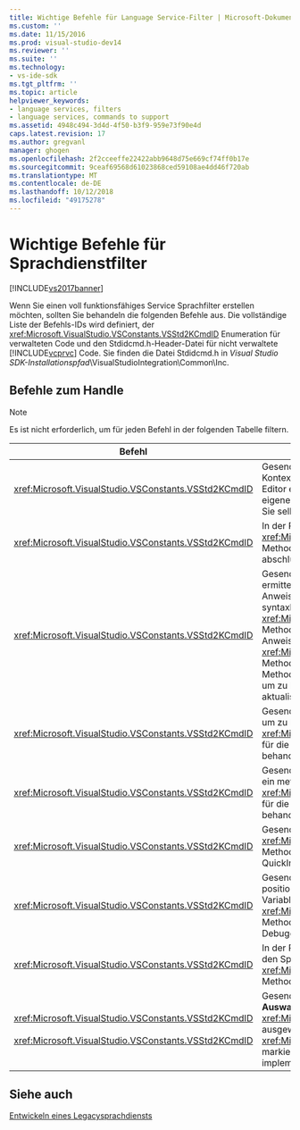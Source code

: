 ```yaml
---
title: Wichtige Befehle für Language Service-Filter | Microsoft-Dokumentation
ms.custom: ''
ms.date: 11/15/2016
ms.prod: visual-studio-dev14
ms.reviewer: ''
ms.suite: ''
ms.technology:
- vs-ide-sdk
ms.tgt_pltfrm: ''
ms.topic: article
helpviewer_keywords:
- language services, filters
- language services, commands to support
ms.assetid: 4948c494-3d4d-4f50-b3f9-959e73f90e4d
caps.latest.revision: 17
ms.author: gregvanl
manager: ghogen
ms.openlocfilehash: 2f2cceeffe22422abb9648d75e669cf74ff0b17e
ms.sourcegitcommit: 9ceaf69568d61023868ced59108ae4dd46f720ab
ms.translationtype: MT
ms.contentlocale: de-DE
ms.lasthandoff: 10/12/2018
ms.locfileid: "49175278"
---
```

# <a name="important-commands-for-language-service-filters"></a>Wichtige Befehle für Sprachdienstfilter
[!INCLUDE[vs2017banner](../../includes/vs2017banner.md)]

Wenn Sie einen voll funktionsfähiges Service Sprachfilter erstellen möchten, sollten Sie behandeln die folgenden Befehle aus. Die vollständige Liste der Befehls-IDs wird definiert, der <xref:Microsoft.VisualStudio.VSConstants.VSStd2KCmdID> Enumeration für verwalteten Code und den Stdidcmd.h-Header-Datei für nicht verwaltete [!INCLUDE[vcprvc](../../includes/vcprvc-md.md)] Code. Sie finden die Datei Stdidcmd.h in *Visual Studio SDK-Installationspfad*\VisualStudioIntegration\Common\Inc.  
  
## <a name="commands-to-handle"></a>Befehle zum Handle  
  
> [!NOTE]
>  Es ist nicht erforderlich, um für jeden Befehl in der folgenden Tabelle filtern.  
  
|Befehl|Beschreibung|  
|-------------|-----------------|  
|<xref:Microsoft.VisualStudio.VSConstants.VSStd2KCmdID>|Gesendet, wenn der Benutzer klickt. Dieser Befehl gibt an, dass es Zeit, um ein Kontextmenü bereitzustellen ist. Wenn Sie diesen Befehl nicht behandeln, stellt der Text-Editor ein standardmäßigen Kontextmenü ohne sprachspezifische Befehle bereit. Um Ihre eigenen Befehle in diesem Menü einzuschließen, behandeln Sie den Befehl aus, und zeigen Sie selbst ein Kontextmenü an.|  
|<xref:Microsoft.VisualStudio.VSConstants.VSStd2KCmdID>|In der Regel gesendet, wenn der Benutzer STRG + J eingibt. Rufen Sie die <xref:Microsoft.VisualStudio.TextManager.Interop.IVsTextView.UpdateCompletionStatus%2A> Methode für die <xref:Microsoft.VisualStudio.TextManager.Interop.IVsTextView> abschlussfeld Anweisung angezeigt.|  
|<xref:Microsoft.VisualStudio.VSConstants.VSStd2KCmdID>|Gesendet, wenn der Benutzer ein Zeichen eingibt. Überwachen Sie diesen Befehl, um zu ermitteln, wann ein triggerzeichen eingegeben typisiert ist und zum Bereitstellen der Anweisung Abschluss methodentipps und Textmarkierungen, z. B. farbliche syntaxkennzeichnung, Klammer und fehlermarker. Rufen Sie die <xref:Microsoft.VisualStudio.TextManager.Interop.IVsTextView.UpdateCompletionStatus%2A> Methode für die <xref:Microsoft.VisualStudio.TextManager.Interop.IVsTextView> für die Anweisungsvervollständigung und die <xref:Microsoft.VisualStudio.TextManager.Interop.IVsMethodTipWindow.SetMethodData%2A> Methode für die <xref:Microsoft.VisualStudio.TextManager.Interop.IVsMethodTipWindow> Methode Tipps. Zur Unterstützung von Textmarkierungen überwachen Sie diesen Befehl, um zu bestimmen, ob das Zeichen eingegeben wird, müssen Sie Ihre Markierungen aktualisieren.|  
|<xref:Microsoft.VisualStudio.VSConstants.VSStd2KCmdID>|Gesendet, wenn der Benutzer die EINGABETASTE eingibt. Überwachen Sie diesen Befehl, um zu bestimmen, wann ein methodentippfenster zu schließen, durch den Aufruf der <xref:Microsoft.VisualStudio.TextManager.Interop.IVsMethodData.OnDismiss%2A> Methode für die <xref:Microsoft.VisualStudio.TextManager.Interop.IVsMethodData>. Standardmäßig behandelt die Textansicht mit diesem Befehl.|  
|<xref:Microsoft.VisualStudio.VSConstants.VSStd2KCmdID>|Gesendet, wenn der Benutzer mit die RÜCKTASTE eingibt. Monitor, um zu bestimmen, wann ein methodentippfenster zu schließen, durch den Aufruf der <xref:Microsoft.VisualStudio.TextManager.Interop.IVsMethodData.OnDismiss%2A> Methode für die <xref:Microsoft.VisualStudio.TextManager.Interop.IVsMethodData>. Standardmäßig behandelt die Textansicht mit diesem Befehl.|  
|<xref:Microsoft.VisualStudio.VSConstants.VSStd2KCmdID>|Gesendet von einem Menü oder eine Tastenkombination. Rufen Sie die <xref:Microsoft.VisualStudio.TextManager.Interop.IVsTextView.UpdateTipWindow%2A> Methode für die <xref:Microsoft.VisualStudio.TextManager.Interop.IVsTextView> der QuickInfo-Fenster mit den Parameterinformationen zu aktualisieren.|  
|<xref:Microsoft.VisualStudio.VSConstants.VSStd2KCmdID>|Gesendet, wenn der Benutzer auf eine Variable zeigen oder den Cursor in eine Variable positioniert und wählt **Quick Info** aus **IntelliSense** in die **bearbeiten** Menü. Den Typ der Variablen in einem Tipp zurückkehren, indem die <xref:Microsoft.VisualStudio.TextManager.Interop.IVsTextView.UpdateTipWindow%2A> Methode für die <xref:Microsoft.VisualStudio.TextManager.Interop.IVsTextView>. Wenn Debuggen aktiv ist, sollte den Wert der Variablen auch die QuickInfo angezeigt werden.|  
|<xref:Microsoft.VisualStudio.VSConstants.VSStd2KCmdID>|In der Regel gesendet, wenn der Benutzer STRG + LEERTASTE eingibt. Dieser Befehl weist den Sprachdienst, zum Aufrufen der <xref:Microsoft.VisualStudio.TextManager.Interop.IVsTextView.UpdateCompletionStatus%2A> Methode für die <xref:Microsoft.VisualStudio.TextManager.Interop.IVsTextView>.|  
|<xref:Microsoft.VisualStudio.VSConstants.VSStd2KCmdID><br /><br /> <xref:Microsoft.VisualStudio.VSConstants.VSStd2KCmdID>|Gesendet von einem Menü, in der Regel **Auswahl kommentieren** oder **Kommentar der Auswahl** aus **erweitert** in die **bearbeiten** Menü. <xref:Microsoft.VisualStudio.VSConstants.VSStd2KCmdID> Gibt an, dass der Benutzer den ausgewählten Text kommentieren möchte; <xref:Microsoft.VisualStudio.VSConstants.VSStd2KCmdID> gibt an, dass der Benutzer den markierten Text kommentieren möchte. Diese Befehle können nur vom Sprachdienst implementiert werden.|  
  
## <a name="see-also"></a>Siehe auch  
 [Entwickeln eines Legacysprachdiensts](../../extensibility/internals/developing-a-legacy-language-service.md)

